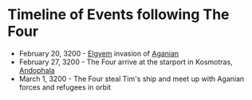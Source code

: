 # Timeline of Events following The Four

* February 20, 3200 - [Elgyem](species/Anrbzyv-udaz-gavr) invasion of [Aganian](planets/Aganian)
* February 27, 3200 - The Four arrive at the starport in Kosmotras, [Andophala](planets/Andophala)
* March 1, 3200 - The Four steal Tim's ship and meet up with Aganian forces and refugees in orbit
